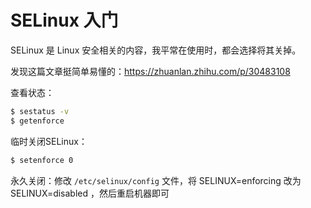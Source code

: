 # SELinux 入门

SELinux 是 Linux 安全相关的内容，我平常在使用时，都会选择将其关掉。

发现这篇文章挺简单易懂的：https://zhuanlan.zhihu.com/p/30483108

查看状态：

```bash
$ sestatus -v
$ getenforce
```



临时关闭SELinux：

```bash
$ setenforce 0
```

永久关闭：修改 `/etc/selinux/config` 文件，将 SELINUX=enforcing 改为 SELINUX=disabled ，然后重启机器即可



